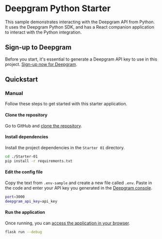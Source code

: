 # Deepgram Python Starter

This sample demonstrates interacting with the Deepgram API from Python. It uses the Deepgram Python SDK, and has a React companion application to interact with the Python integration.

## Sign-up to Deepgram

Before you start, it's essential to generate a Deepgram API key to use in this project. [Sign-up now for Deepgram](https://console.deepgram.com/signup).

## Quickstart

### Manual

Follow these steps to get started with this starter application.

#### Clone the repository

Go to GitHub and [clone the repository](https://github.com/deepgram-starters/deepgram-python-starters).

#### Install dependencies

Install the project dependencies in the `Starter 01` directory.

```bash
cd ./Starter-01
pip install -r requirements.txt
```

#### Edit the config file

Copy the text from `.env-sample` and create a new file called `.env`. Paste in the code and enter your API key you generated in the [Deepgram console](https://console.deepgram.com/).

```bash
port=3000
deepgram_api_key=api_key
```

#### Run the application

Once running, you can [access the application in your browser](http://localhost:5000/).

```bash
flask run --debug
```

